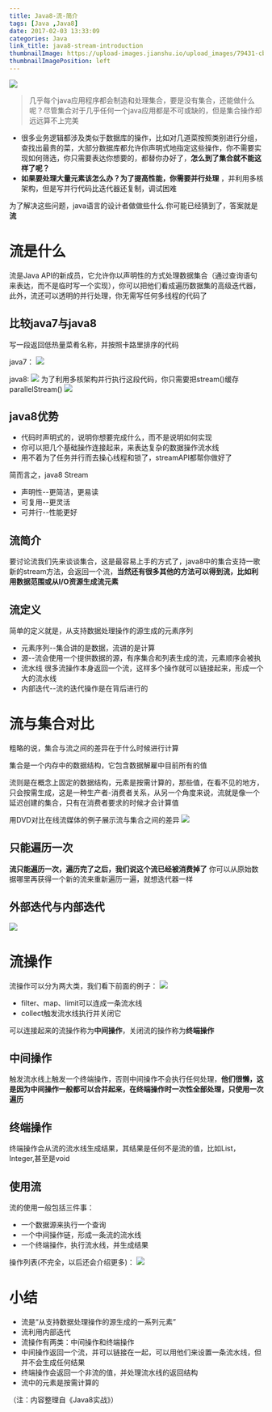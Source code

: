 ```yaml
---
title: Java8-流-简介
tags: [Java ,Java8]
date: 2017-02-03 13:33:09
categories: Java
link_title: java8-stream-introduction
thumbnailImage: https://upload-images.jianshu.io/upload_images/79431-cb92a9e9a8693c35.png?imageMogr2/auto-orient/strip%7CimageView2/2/w/225/format/webp
thumbnailImagePosition: left
---
```

<!-- toc -->
<!-- more -->
![](https://upload-images.jianshu.io/upload_images/79431-cb92a9e9a8693c35.png?imageMogr2/auto-orient/strip%7CimageView2/2/w/225/format/webp)
> 几乎每个java应用程序都会制造和处理集合，要是没有集合，还能做什么呢？尽管集合对于几乎任何一个java应用都是不可或缺的，但是集合操作却远远算不上完美

- 很多业务逻辑都涉及类似于数据库的操作，比如对几道菜按照类别进行分组，查找出最贵的菜，大部分数据库都允许你声明式地指定这些操作，你不需要实现如何筛选，你只需要表达你想要的，都替你办好了，**怎么到了集合就不能这样了呢？**
- **如果要处理大量元素该怎么办？为了提高性能，你需要并行处理** ，并利用多核架构，但是写并行代码比迭代器还复制，调试困难

为了解决这些问题，java语言的设计者做做些什么.你可能已经猜到了，答案就是**流**

# 流是什么
流是Java API的新成员，它允许你以声明性的方式处理数据集合（通过查询语句来表达，而不是临时写一个实现），你可以把他们看成遍历数据集的高级迭代器，此外，流还可以透明的并行处理，你无需写任何多线程的代码了

## 比较java7与java8
写一段返回低热量菜肴名称，并按照卡路里排序的代码

java7：
![](java8-stream-introduction/01.png)

java8:
![](java8-stream-introduction/02.png)
为了利用多核架构并行执行这段代码，你只需要把stream()缓存parallelStream()
![](java8-stream-introduction/03.png)

## java8优势
- 代码时声明式的，说明你想要完成什么，而不是说明如何实现
- 你可以把几个基础操作连接起来，来表达复杂的数据操作流水线
- 用不着为了任务并行而去操心线程和锁了，streamAPI都帮你做好了

简而言之，java8 Stream
- 声明性--更简洁，更易读
- 可复用--更灵活
- 可并行--性能更好

## 流简介
要讨论流我们先来谈谈集合，这是最容易上手的方式了，java8中的集合支持一歌新的stream方法，会返回一个流，**当然还有很多其他的方法可以得到流，比如利用数据范围或从I/O资源生成流元素**

## 流定义
简单的定义就是，从支持数据处理操作的源生成的元素序列

- 元素序列--集合讲的是数据，流讲的是计算
- 源--流会使用一个提供数据的源，有序集合和列表生成的流，元素顺序会被执
- 流水线 很多流操作本身返回一个流，这样多个操作就可以链接起来，形成一个大的流水线
- 内部迭代--流的迭代操作是在背后进行的

# 流与集合对比
粗略的说，集合与流之间的差异在于什么时候进行计算

集合是一个内存中的数据结构，它包含数据解雇中目前所有的值

流则是在概念上固定的数据结构，元素是按需计算的，那些值，在看不见的地方，只会按需生成，这是一种生产者-消费者关系，从另一个角度来说，流就是像一个延迟创建的集合，只有在消费者要求的时候才会计算值

用DVD对比在线流媒体的例子展示流与集合之间的差异
![](java8-stream-introduction/04.png)

## 只能遍历一次
**流只能遍历一次，遍历完了之后，我们说这个流已经被消费掉了**
你可以从原始数据哪里再获得一个新的流来重新遍历一遍，就想迭代器一样

## 外部迭代与内部迭代
![](java8-stream-introduction/05.png)

# 流操作
流操作可以分为两大类，我们看下前面的例子：
![](java8-stream-introduction/06.png)

- filter、map、limit可以连成一条流水线
- collect触发流水线执行并关闭它

可以连接起来的流操作称为**中间操作**，关闭流的操作称为**终端操作**

## 中间操作
触发流水线上触发一个终端操作，否则中间操作不会执行任何处理，**他们很懒，这是因为中间操作一般都可以合并起来，在终端操作时一次性全部处理，只使用一次遍历**

## 终端操作
终端操作会从流的流水线生成结果，其结果是任何不是流的值，比如List，Integer,甚至是void

## 使用流
流的使用一般包括三件事：
- 一个数据源来执行一个查询
- 一个中间操作链，形成一条流的流水线
- 一个终端操作，执行流水线，并生成结果

操作列表(不完全，以后还会介绍更多)：
![](java8-stream-introduction/07.png)

# 小结
- 流是“从支持数据处理操作的源生成的一系列元素”
- 流利用内部迭代
- 流操作有两类：中间操作和终端操作
- 中间操作返回一个流，并可以链接在一起，可以用他们来设置一条流水线，但并不会生成任何结果
- 终端操作会返回一个非流的值，并处理流水线的返回结构
- 流中的元素是按需计算的

（注：内容整理自《Java8实战》）